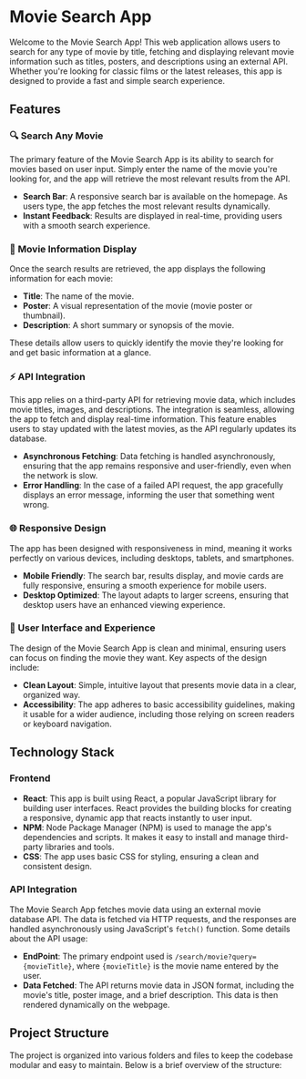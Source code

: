 # Movie Search App

Welcome to the Movie Search App! This web application allows users to search for any type of movie by title, fetching and displaying relevant movie information such as titles, posters, and descriptions using an external API. Whether you're looking for classic films or the latest releases, this app is designed to provide a fast and simple search experience.

## Features

### 🔍 Search Any Movie
The primary feature of the Movie Search App is its ability to search for movies based on user input. Simply enter the name of the movie you're looking for, and the app will retrieve the most relevant results from the API.

- **Search Bar**: A responsive search bar is available on the homepage. As users type, the app fetches the most relevant results dynamically.
- **Instant Feedback**: Results are displayed in real-time, providing users with a smooth search experience.

### 🎥 Movie Information Display
Once the search results are retrieved, the app displays the following information for each movie:

- **Title**: The name of the movie.
- **Poster**: A visual representation of the movie (movie poster or thumbnail).
- **Description**: A short summary or synopsis of the movie.

These details allow users to quickly identify the movie they're looking for and get basic information at a glance.

### ⚡ API Integration
This app relies on a third-party API for retrieving movie data, which includes movie titles, images, and descriptions. The integration is seamless, allowing the app to fetch and display real-time information. This feature enables users to stay updated with the latest movies, as the API regularly updates its database.

- **Asynchronous Fetching**: Data fetching is handled asynchronously, ensuring that the app remains responsive and user-friendly, even when the network is slow.
- **Error Handling**: In the case of a failed API request, the app gracefully displays an error message, informing the user that something went wrong.

### 🌐 Responsive Design
The app has been designed with responsiveness in mind, meaning it works perfectly on various devices, including desktops, tablets, and smartphones.

- **Mobile Friendly**: The search bar, results display, and movie cards are fully responsive, ensuring a smooth experience for mobile users.
- **Desktop Optimized**: The layout adapts to larger screens, ensuring that desktop users have an enhanced viewing experience.

### 🎨 User Interface and Experience
The design of the Movie Search App is clean and minimal, ensuring users can focus on finding the movie they want. Key aspects of the design include:

- **Clean Layout**: Simple, intuitive layout that presents movie data in a clear, organized way.
- **Accessibility**: The app adheres to basic accessibility guidelines, making it usable for a wider audience, including those relying on screen readers or keyboard navigation.

## Technology Stack

### Frontend

- **React**: This app is built using React, a popular JavaScript library for building user interfaces. React provides the building blocks for creating a responsive, dynamic app that reacts instantly to user input.
- **NPM**: Node Package Manager (NPM) is used to manage the app's dependencies and scripts. It makes it easy to install and manage third-party libraries and tools.
- **CSS**: The app uses basic CSS for styling, ensuring a clean and consistent design.

### API Integration

The Movie Search App fetches movie data using an external movie database API. The data is fetched via HTTP requests, and the responses are handled asynchronously using JavaScript's `fetch()` function. Some details about the API usage:

- **EndPoint**: The primary endpoint used is `/search/movie?query={movieTitle}`, where `{movieTitle}` is the movie name entered by the user.
- **Data Fetched**: The API returns movie data in JSON format, including the movie's title, poster image, and a brief description. This data is then rendered dynamically on the webpage.

## Project Structure

The project is organized into various folders and files to keep the codebase modular and easy to maintain. Below is a brief overview of the structure:

